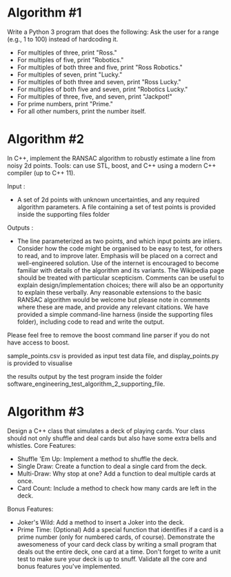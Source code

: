 # Algorithm #1
Write a Python 3 program that does the following:
Ask the user for a range (e.g., 1 to 100) instead of hardcoding it.
* For multiples of three, print "Ross."
* For multiples of five, print "Robotics."
* For multiples of both three and five, print "Ross Robotics."
* For multiples of seven, print "Lucky."
* For multiples of both three and seven, print "Ross Lucky."
* For multiples of both five and seven, print "Robotics Lucky."
* For multiples of three, five, and seven, print "Jackpot!"
* For prime numbers, print "Prime."
* For all other numbers, print the number itself.

# Algorithm #2
In C++, implement the RANSAC algorithm to robustly estimate a line from noisy 2d points.
Tools: can use STL, boost, and C++ using a modern C++ compiler (up to C++ 11).

Input :
* A set of 2d points with unknown uncertainties, and any required algorithm parameters.
A file containing a set of test points is provided inside the supporting files folder

Outputs :
* The line parameterized as two points, and which input points are inliers.
Consider how the code might be organised to be easy to test, for others to read, and to improve
later. Emphasis will be placed on a correct and well-engineered solution.
Use of the internet is encouraged to become familiar with details of the algorithm and its variants.
The Wikipedia page should be treated with particular scepticism.
Comments can be useful to explain design/implementation choices; there will also be an opportunity
to explain these verbally.
Any reasonable extensions to the basic RANSAC algorithm would be welcome but please note in
comments where these are made, and provide any relevant citations.
We have provided a simple command-line harness (inside the supporting files folder), including code to read and write the output.

Please feel free to remove the boost command line parser if you do not have access to boost.

sample_points.csv is provided as input test data file, and display_points.py is provided to visualise

the results output by the test program inside the folder
software_engineering_test_algorithm_2_supporting_file.

# Algorithm #3
Design a C++ class that simulates a deck of playing cards. Your class should not only shuffle and deal
cards but also have some extra bells and whistles.
Core Features:
* Shuffle 'Em Up: Implement a method to shuffle the deck.
* Single Draw: Create a function to deal a single card from the deck.
* Multi-Draw: Why stop at one? Add a function to deal multiple cards at once.
* Card Count: Include a method to check how many cards are left in the deck.

Bonus Features:
* Joker's Wild: Add a method to insert a Joker into the deck.
* Prime Time: (Optional) Add a special function that identifies if a card is a prime number (only
for numbered cards, of course).
Demonstrate the awesomeness of your card deck class by writing a small program that deals out the
entire deck, one card at a time.
Don't forget to write a unit test to make sure your deck is up to snuff. Validate all the core and bonus
features you've implemented.
